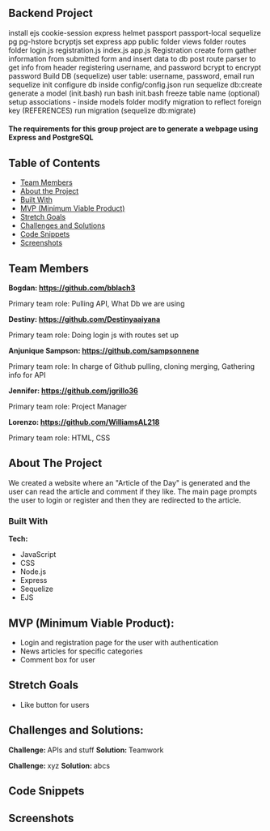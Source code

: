 ## Backend Project
install
ejs
cookie-session
express
helmet
passport passport-local
sequelize
pg pg-hstore
bcryptjs
set express app
public folder
views folder
routes folder
login.js
registration.js
index.js
app.js
Registration
create form
gather information from submitted form and insert data to db
post route
parser to get info from header
registering username, and password
bcrypt to encrypt password
Build DB (sequelize)
user table: username, password, email
run sequelize init
configure db inside config/config.json
run sequelize db:create
generate a model (init.bash)
run bash init.bash
freeze table name (optional)
setup associations - inside models folder
modify migration to reflect foreign key (REFERENCES)
run migration (sequelize db:migrate)



#### The requirements for this group project are to generate a webpage using Express and PostgreSQL


<!-- Table of contents -->

## Table of Contents
* [Team Members](#team-members) 
* [About the Project](#about-the-project)   
* [Built With](#built-with)               
* [MVP (Minimum Viable Product)](#mvp-minimum-viable-product)
* [Stretch Goals](#stretch-goals)
* [Challenges and Solutions](#challenges-and-solutions)
* [Code Snippets](#code-snippets)
* [Screenshots](#screenshots)


## Team Members

<strong> Bogdan: https://github.com/bblach3 </strong>

Primary team role: Pulling API, What Db we are using

<strong> Destiny: https://github.com/Destinyaaiyana </strong>

Primary team role: Doing login js with routes set up

<strong> Anjunique Sampson: https://github.com/sampsonnene </strong>

Primary team role: In charge of Github pulling, cloning merging, Gathering info for API

<strong> Jennifer: https://github.com/jgrillo36 </strong>

Primary team role: Project Manager

<strong> Lorenzo: https://github.com/WilliamsAL218 </strong>

Primary team role: HTML, CSS


## About The Project

We created a website where an "Article of the Day" is generated and the user can read the article and comment if they like. The main page prompts the user to login or register and then they are redirected to the article.


### Built With

<strong> Tech: </strong>

* JavaScript
* CSS
* Node.js
* Express
* Sequelize
* EJS


## MVP (Minimum Viable Product):

* Login and registration page for the user with authentication
* News articles for specific categories
* Comment box for user

## Stretch Goals

* Like button for users


## Challenges and Solutions:

<strong> Challenge: </strong> APIs and stuff
<strong> Solution: </strong> Teamwork

<strong> Challenge: </strong> xyz
<strong> Solution: </strong> abcs

## Code Snippets

## Screenshots

